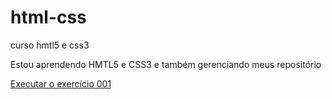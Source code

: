 # html-css
 curso hmtl5 e css3

 Estou aprendendo HMTL5 e CSS3 e também gerenciando meus repositório

<a href= "https://vitornagayawong.github.io/html-css/exercicios/ex002/index.html/ex001/index.html">Executar o exercício 001</a>